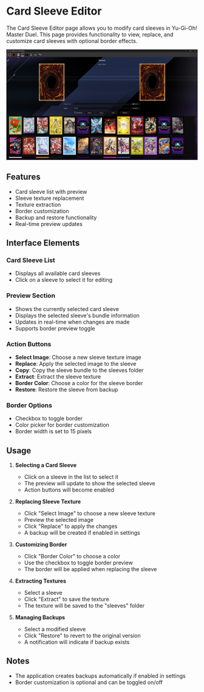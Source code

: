 # Card Sleeve Editor

The Card Sleeve Editor page allows you to modify card sleeves in Yu-Gi-Oh! Master Duel. This page provides functionality
to view, replace, and customize card sleeves with optional border effects.

![Sleeve Page Preview](../assets/ui/sleeve.png)

## Features

- Card sleeve list with preview
- Sleeve texture replacement
- Texture extraction
- Border customization
- Backup and restore functionality
- Real-time preview updates

## Interface Elements

### Card Sleeve List

- Displays all available card sleeves
- Click on a sleeve to select it for editing

### Preview Section

- Shows the currently selected card sleeve
- Displays the selected sleeve's bundle information
- Updates in real-time when changes are made
- Supports border preview toggle

### Action Buttons

- **Select Image**: Choose a new sleeve texture image
- **Replace**: Apply the selected image to the sleeve
- **Copy**: Copy the sleeve bundle to the sleeves folder
- **Extract**: Extract the sleeve texture
- **Border Color**: Choose a color for the sleeve border
- **Restore**: Restore the sleeve from backup

### Border Options

- Checkbox to toggle border
- Color picker for border customization
- Border width is set to 15 pixels

## Usage

1. **Selecting a Card Sleeve**
      - Click on a sleeve in the list to select it
      - The preview will update to show the selected sleeve
      - Action buttons will become enabled

2. **Replacing Sleeve Texture**
      - Click "Select Image" to choose a new sleeve texture
      - Preview the selected image
      - Click "Replace" to apply the changes
      - A backup will be created if enabled in settings

3. **Customizing Border**
      - Click "Border Color" to choose a color
      - Use the checkbox to toggle border preview
      - The border will be applied when replacing the sleeve

4. **Extracting Textures**
      - Select a sleeve
      - Click "Extract" to save the texture
      - The texture will be saved to the "sleeves" folder

5. **Managing Backups**
      - Select a modified sleeve
      - Click "Restore" to revert to the original version
      - A notification will indicate if backup exists

## Notes

- The application creates backups automatically if enabled in settings
- Border customization is optional and can be toggled on/off
